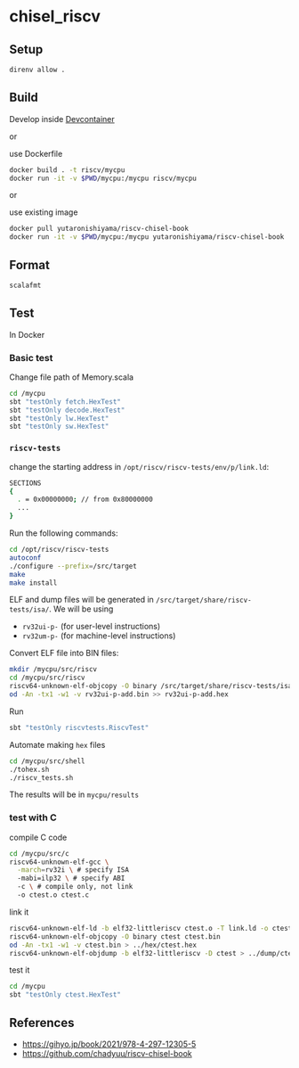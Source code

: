 # chisel_riscv

## Setup

```bash
direnv allow .
```

## Build

Develop inside [Devcontainer](https://code.visualstudio.com/docs/devcontainers/containers)

or

use Dockerfile

```bash
docker build . -t riscv/mycpu
docker run -it -v $PWD/mycpu:/mycpu riscv/mycpu
```

or

use existing image

```bash
docker pull yutaronishiyama/riscv-chisel-book
docker run -it -v $PWD/mycpu:/mycpu yutaronishiyama/riscv-chisel-book
```

## Format

```bash
scalafmt
```

## Test

In Docker

### Basic test

Change file path of Memory.scala

```bash
cd /mycpu
sbt "testOnly fetch.HexTest"
sbt "testOnly decode.HexTest"
sbt "testOnly lw.HexTest"
sbt "testOnly sw.HexTest"
```

### `riscv-tests`

change the starting address in `/opt/riscv/riscv-tests/env/p/link.ld`:

```bash
SECTIONS
{
  . = 0x00000000; // from 0x80000000
  ...
}
```

Run the following commands:

```bash
cd /opt/riscv/riscv-tests
autoconf
./configure --prefix=/src/target
make
make install
```

ELF and dump files will be generated in `/src/target/share/riscv-tests/isa/`. We will be using

- `rv32ui-p-` (for user-level instructions)
- `rv32um-p-` (for machine-level instructions)

Convert ELF file into BIN files:
  
```bash
mkdir /mycpu/src/riscv
cd /mycpu/src/riscv
riscv64-unknown-elf-objcopy -O binary /src/target/share/riscv-tests/isa/rv32ui-p-add rv32ui-p-add.bin
od -An -tx1 -w1 -v rv32ui-p-add.bin >> rv32ui-p-add.hex
```

Run

```bash
sbt "testOnly riscvtests.RiscvTest"
```

Automate making `hex` files

```bash
cd /mycpu/src/shell
./tohex.sh
./riscv_tests.sh
```

The results will be in `mycpu/results`

### test with C

compile C code

```bash
cd /mycpu/src/c
riscv64-unknown-elf-gcc \
  -march=rv32i \ # specify ISA
  -mabi=ilp32 \ # specify ABI
  -c \ # compile only, not link
  -o ctest.o ctest.c
```

link it

```bash
riscv64-unknown-elf-ld -b elf32-littleriscv ctest.o -T link.ld -o ctest
riscv64-unknown-elf-objcopy -O binary ctest ctest.bin
od -An -tx1 -w1 -v ctest.bin > ../hex/ctest.hex
riscv64-unknown-elf-objdump -b elf32-littleriscv -D ctest > ../dump/ctest.elf.dmp
```

test it

```bash
cd /mycpu
sbt "testOnly ctest.HexTest"
```

## References

- <https://gihyo.jp/book/2021/978-4-297-12305-5>
- <https://github.com/chadyuu/riscv-chisel-book>

